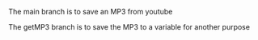 The main branch is to save an MP3 from youtube

The getMP3 branch is to save the MP3 to a variable for another purpose
